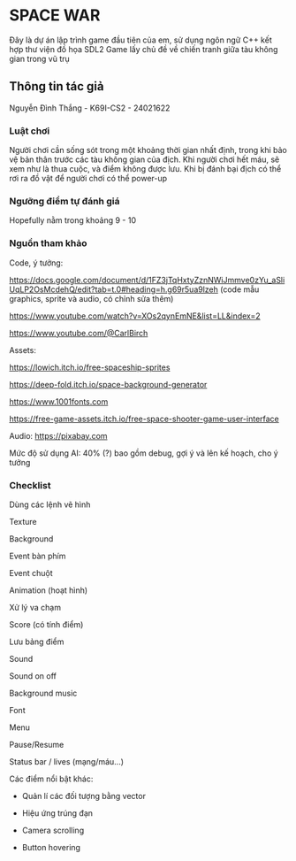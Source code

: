 # SPACE WAR
Đây là dự án lập trình game đầu tiên của em, sử dụng ngôn ngữ C++ kết hợp thư viện đồ họa SDL2
Game lấy chủ đề về chiến tranh giữa tàu không gian trong vũ trụ

## Thông tin tác giả
Nguyễn Đình Thắng - K69I-CS2 - 24021622

### Luật chơi
Người chơi cần sống sót trong một khoảng thời gian nhất định, trong khi bảo vệ bản thân trước các tàu không gian của địch. Khi người chơi hết máu, sẽ xem như là thua cuộc, và điểm không được lưu.
Khi bị đánh bại địch có thể rơi ra đồ vật để người chơi có thể power-up

### Ngưỡng điểm tự đánh giá
Hopefully nằm trong khoảng 9 - 10

### Nguồn tham khảo
Code, ý tưởng:

https://docs.google.com/document/d/1FZ3jTqHxtyZznNWiJmmve0zYu_aSliUqLP2OsMcdehQ/edit?tab=t.0#heading=h.g69r5ua9lzeh 
(code mẫu graphics, sprite và audio, có chỉnh sửa thêm)

https://www.youtube.com/watch?v=XOs2qynEmNE&list=LL&index=2

https://www.youtube.com/@CarlBirch

Assets:

https://lowich.itch.io/free-spaceship-sprites

https://deep-fold.itch.io/space-background-generator

https://www.1001fonts.com

https://free-game-assets.itch.io/free-space-shooter-game-user-interface

Audio:
https://pixabay.com

Mức độ sử dụng AI: 40% (?) bao gồm debug, gợi ý và lên kế hoạch, cho ý tưởng

### Checklist
Dùng các lệnh vẽ hình

Texture

Background

Event bàn phím

Event chuột

Animation (hoạt hình)

Xử lý va chạm

Score (có tính điểm)

Lưu bảng điểm

Sound

Sound on off

Background music

Font

Menu

Pause/Resume

Status bar / lives (mạng/máu...)

Các điểm nổi bật khác:

- Quản lí các đối tượng bằng vector

- Hiệu ứng trúng đạn

- Camera scrolling

- Button hovering
